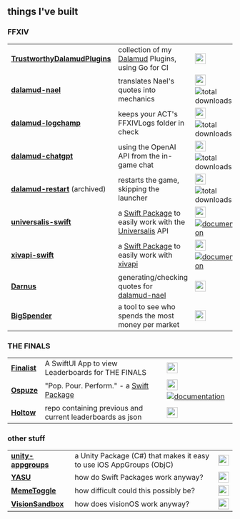 ## things I've built

### FFXIV
<table>
    <tbody>
        <tr>
            <td><strong><a href="https://github.com/Eisenhuth/TrustworthyDalamudPlugins/">TrustworthyDalamudPlugins</a></strong></td>
            <td>collection of my <a href="https://github.com/goatcorp/Dalamud">Dalamud</a> Plugins, using Go for CI</td>
            <td><img src="https://languages.abranhe.com/languages/go.png" alt="go" width="24" height="24"></td>
        </tr>
        <tr>
            <td><strong><a href="https://github.com/Eisenhuth/dalamud-nael/">dalamud-nael</a></strong></td>
            <td>translates Nael's quotes into mechanics</td>
            <td><img src="https://languages.abranhe.com/languages/csharp.png" alt="csharp" width="24" height="24">&emsp;<img src="https://img.shields.io/github/downloads/Eisenhuth/dalamud-nael/total" alt="total downloads"></td>
        </tr>
        <tr>
            <td><strong><a href="https://github.com/Eisenhuth/dalamud-logchamp/">dalamud-logchamp</a></strong></td>
            <td>keeps your ACT's FFXIVLogs folder in check</td>
            <td><img src="https://languages.abranhe.com/languages/csharp.png" alt="csharp" width="24" height="24">&emsp;<img src="https://img.shields.io/github/downloads/Eisenhuth/dalamud-logchamp/total" alt="total downloads"></td>
        </tr>
        <tr>
            <td><strong><a href="https://github.com/Eisenhuth/dalamud-chatgpt/">dalamud-chatgpt</a></strong></td>
            <td>using the OpenAI API from the in-game chat</td>
            <td><img src="https://languages.abranhe.com/languages/csharp.png" alt="csharp" width="24" height="24">&emsp;<img src="https://img.shields.io/github/downloads/Eisenhuth/dalamud-chatgpt/total" alt="total downloads"></td>
        </tr>
        <tr>
            <td><strong><a href="https://github.com/Eisenhuth/dalamud-restart/">dalamud-restart</a></strong> (archived)</td>
            <td>restarts the game, skipping the launcher</td>
            <td><img src="https://languages.abranhe.com/languages/csharp.png" alt="csharp" width="24" height="24">&emsp;<img src="https://img.shields.io/github/downloads/Eisenhuth/dalamud-restart/total" alt="total downloads"></td>
        </tr>
        <tr>
            <td><strong><a href="https://github.com/Eisenhuth/universalis-swift/">universalis-swift</a></strong></td>
            <td>a <a href="https://swiftpackageindex.com/Eisenhuth/universalis-swift">Swift Package</a> to easily work with the <a href="https://universalis.app/">Universalis</a> API</td>
            <td><img src="https://languages.abranhe.com/languages/swift.png" alt="swift" width="24" height="24">&emsp;<a href="https://swiftpackageindex.com/eisenhuth/universalis-swift/master/documentation/universalis_swift/universalisclient"><img src="https://img.shields.io/badge/DocC-docs-orange" alt="documentation"></a></td>
        </tr>
        <tr>
            <td><strong><a href="https://github.com/Eisenhuth/xivapi-swift/">xivapi-swift</a></strong></td>
            <td>a <a href="https://swiftpackageindex.com/Eisenhuth/xivapi-swift">Swift Package</a> to easily work with <a href="https://xivapi.com/">xivapi</a></td>
            <td><img src="https://languages.abranhe.com/languages/swift.png" alt="swift" width="24" height="24">&emsp;<a href="https://swiftpackageindex.com/eisenhuth/xivapi-swift/v0.1.0/documentation/xivapi_swift/xivapiclient"><img src="https://img.shields.io/badge/DocC-docs-orange" alt="documentation"></a></td>
        </tr>
        <tr>
            <td><strong><a href="https://github.com/Eisenhuth/Darnus/">Darnus</a></strong></td>
            <td>generating/checking quotes for <a href="https://github.com/Eisenhuth/dalamud-nael/">dalamud-nael</a></td>
            <td><img src="https://languages.abranhe.com/languages/swift.png" alt="swift" width="24" height="24"></td>
        </tr>
        <tr>
            <td><strong><a href="https://github.com/Eisenhuth/BigSpender/">BigSpender</a></strong></td>
            <td>a tool to see who spends the most money per market</td>
            <td><img src="https://languages.abranhe.com/languages/swift.png" alt="swift" width="24" height="24"></td>
        </tr>
    </tbody>
</table>

### THE FINALS
<table>
    <tbody>
         <tr>
            <td><strong><a href="https://github.com/Eisenhuth/Finalist/">Finalist</a></strong></td>
            <td>A SwiftUI App to view Leaderboards for THE FINALS</td>
            <td><img src="https://languages.abranhe.com/languages/swift.png" alt="swift" width="24" height="24"></td>
        </tr>
         <tr>
            <td><strong><a href="https://github.com/Eisenhuth/Ospuze/">Ospuze</a></strong></td>
            <td>"Pop. Pour. Perform." - a <a href="https://swiftpackageindex.com/Eisenhuth/Ospuze/">Swift Package</a></td>
            <td><img src="https://languages.abranhe.com/languages/swift.png" alt="swift" width="24" height="24">&emsp;<a href="https://swiftpackageindex.com/Eisenhuth/Ospuze/master/documentation/ospuze"><img src="https://img.shields.io/badge/DocC-docs-orange" alt="documentation"></a></td>
        </tr>
        <tr>
            <td><strong><a href="https://github.com/Eisenhuth/Holtow/">Holtow</a></strong></td>
            <td>repo containing previous and current leaderboards as json</td>
            <td><img src="https://github.githubassets.com/assets/GitHub-Mark-ea2971cee799.png" alt="swift" width="24" height="24"></td>
        </tr>
    </tbody>
</table>

### other stuff

<table>
    <tbody>
        <tr>
            <td><strong><a href="https://github.com/Eisenhuth/unity-appgroups/">unity-appgroups</a></strong></td>
            <td>a Unity Package (C#) that makes it easy to use iOS AppGroups (ObjC)</td>
            <td><img src="https://languages.abranhe.com/languages/csharp.png" alt="csharp" width="24" height="24"></td>
        </tr>
        <tr>
            <td><strong><a href="https://github.com/Eisenhuth/YASU/">YASU</a></strong></td>
            <td>how do Swift Packages work anyway?</td>
            <td><img src="https://languages.abranhe.com/languages/swift.png" alt="swift" width="24" height="24"></td>
        </tr>
        <tr>
            <td><strong><a href="https://github.com/Eisenhuth/MemeToggle/">MemeToggle</a></strong></td>
            <td>how difficult could this possibly be?</td>
            <td><img src="https://languages.abranhe.com/languages/swift.png" alt="swift" width="24" height="24"></td>
        </tr>
        <tr>
            <td><strong><a href="https://github.com/Eisenhuth/VisionSandbox/">VisionSandbox</a></strong></td>
            <td>how does visionOS work anyway?</td>
            <td><img src="https://languages.abranhe.com/languages/swift.png" alt="swift" width="24" height="24"></td>
        </tr>
    </tbody>
</table>
